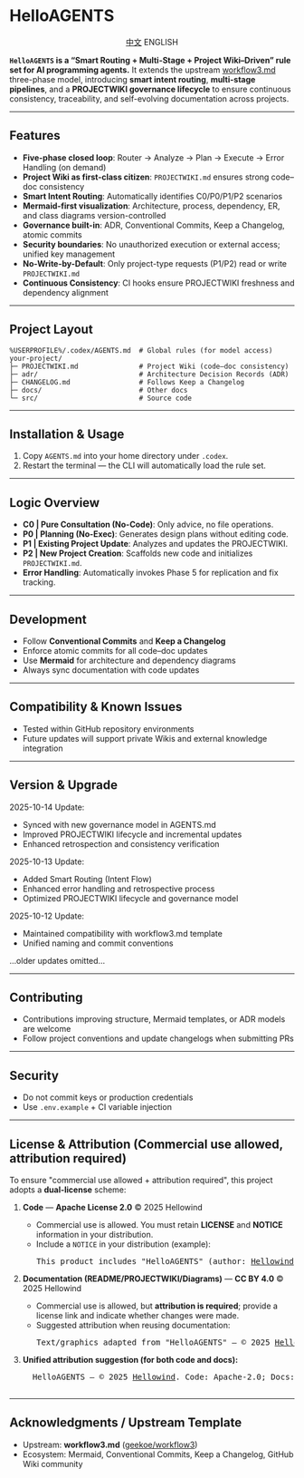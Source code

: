 <!-- README_EN.md -->
# HelloAGENTS

<p align="center"><a href="./README.md">中文</a>    ENGLISH</p>

**`HelloAGENTS` is a “Smart Routing + Multi-Stage + Project Wiki–Driven” rule set for AI programming agents.**
It extends the upstream [workflow3.md](https://github.com/geekoe/workflow3) three-phase model,
introducing **smart intent routing**, **multi-stage pipelines**, and a **PROJECTWIKI governance lifecycle**
to ensure continuous consistency, traceability, and self-evolving documentation across projects.

---

## Features
- **Five-phase closed loop**: Router → Analyze → Plan → Execute → Error Handling (on demand)
- **Project Wiki as first-class citizen**: `PROJECTWIKI.md` ensures strong code–doc consistency
- **Smart Intent Routing**: Automatically identifies C0/P0/P1/P2 scenarios
- **Mermaid-first visualization**: Architecture, process, dependency, ER, and class diagrams version-controlled
- **Governance built-in**: ADR, Conventional Commits, Keep a Changelog, atomic commits
- **Security boundaries**: No unauthorized execution or external access; unified key management
- **No-Write-by-Default**: Only project-type requests (P1/P2) read or write `PROJECTWIKI.md`
- **Continuous Consistency**: CI hooks ensure PROJECTWIKI freshness and dependency alignment

---

## Project Layout
```
%USERPROFILE%/.codex/AGENTS.md  # Global rules (for model access)
your-project/
├─ PROJECTWIKI.md               # Project Wiki (code–doc consistency)
├─ adr/                         # Architecture Decision Records (ADR)
├─ CHANGELOG.md                 # Follows Keep a Changelog
├─ docs/                        # Other docs
└─ src/                         # Source code
```

---

## Installation & Usage
1. Copy `AGENTS.md` into your home directory under `.codex`.
2. Restart the terminal — the CLI will automatically load the rule set.

---

## Logic Overview
- **C0 | Pure Consultation (No-Code)**: Only advice, no file operations.
- **P0 | Planning (No-Exec)**: Generates design plans without editing code.
- **P1 | Existing Project Update**: Analyzes and updates the PROJECTWIKI.
- **P2 | New Project Creation**: Scaffolds new code and initializes `PROJECTWIKI.md`.
- **Error Handling**: Automatically invokes Phase 5 for replication and fix tracking.

---

## Development
- Follow **Conventional Commits** and **Keep a Changelog**
- Enforce atomic commits for all code–doc updates
- Use **Mermaid** for architecture and dependency diagrams
- Always sync documentation with code updates

---

## Compatibility & Known Issues
- Tested within GitHub repository environments
- Future updates will support private Wikis and external knowledge integration

---

## Version & Upgrade
2025-10-14 Update:
* Synced with new governance model in AGENTS.md
* Improved PROJECTWIKI lifecycle and incremental updates
* Enhanced retrospection and consistency verification

2025-10-13 Update:
* Added Smart Routing (Intent Flow)
* Enhanced error handling and retrospective process
* Optimized PROJECTWIKI lifecycle and governance model

2025-10-12 Update:
* Maintained compatibility with workflow3.md template
* Unified naming and commit conventions

…older updates omitted…

---

## Contributing
- Contributions improving structure, Mermaid templates, or ADR models are welcome
- Follow project conventions and update changelogs when submitting PRs

---

## Security
- Do not commit keys or production credentials
- Use `.env.example` + CI variable injection

---

## License & Attribution (**Commercial use allowed, attribution required**)

To ensure "commercial use allowed + attribution required", this project adopts a **dual-license** scheme:

1. **Code** — **Apache License 2.0** © 2025 Hellowind
   - Commercial use is allowed. You must retain **LICENSE** and **NOTICE** information in your distribution.
   - Include a `NOTICE` in your distribution (example):
     <pre>
     This product includes "HelloAGENTS" (author: <a href="https://github.com/hellowind777/helloagents">Hellowind</a>), licensed under the Apache License 2.0.
     </pre>

2. **Documentation (README/PROJECTWIKI/Diagrams)** — **CC BY 4.0** © 2025 Hellowind
   - Commercial use is allowed, but **attribution is required**; provide a license link and indicate whether changes were made.
   - Suggested attribution when reusing documentation:
     <pre>
     Text/graphics adapted from "HelloAGENTS" — © 2025 <a href="https://github.com/hellowind777/helloagents">Hellowind</a>, CC BY 4.0.
     </pre>

3. **Unified attribution suggestion (for both code and docs):**
     <pre>
     HelloAGENTS — © 2025 <a href="https://github.com/hellowind777/helloagents">Hellowind</a>. Code: Apache-2.0; Docs: CC BY 4.0.
     </pre>

---

## Acknowledgments / Upstream Template
- Upstream: **workflow3.md** ([geekoe/workflow3](https://github.com/geekoe/workflow3))
- Ecosystem: Mermaid, Conventional Commits, Keep a Changelog, GitHub Wiki community
